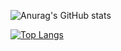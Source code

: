 ![Anurag's GitHub stats](https://github-readme-stats.vercel.app/api?username=Tanya-Gin&show_icons=true&theme=moltack)

[![Top Langs](https://github-readme-stats.vercel.app/api/top-langs/?username=Tanya-Gin&layout=compact)](https://github.com/anuraghazra/github-readme-stats)


<!--
**Tanya-Li-Ming/Tanya-Li-Ming** is a ✨ _special_ ✨ repository because its `README.md` (this file) appears on your GitHub profile.

Here are some ideas to get you started:

- 🔭 I’m currently working on ...
- 🌱 I’m currently learning ...
- 👯 I’m looking to collaborate on ...
- 🤔 I’m looking for help with ...
- 💬 Ask me about ...
- 📫 How to reach me: ...
- 😄 Pronouns: ...
- ⚡ Fun fact: ...
-->
